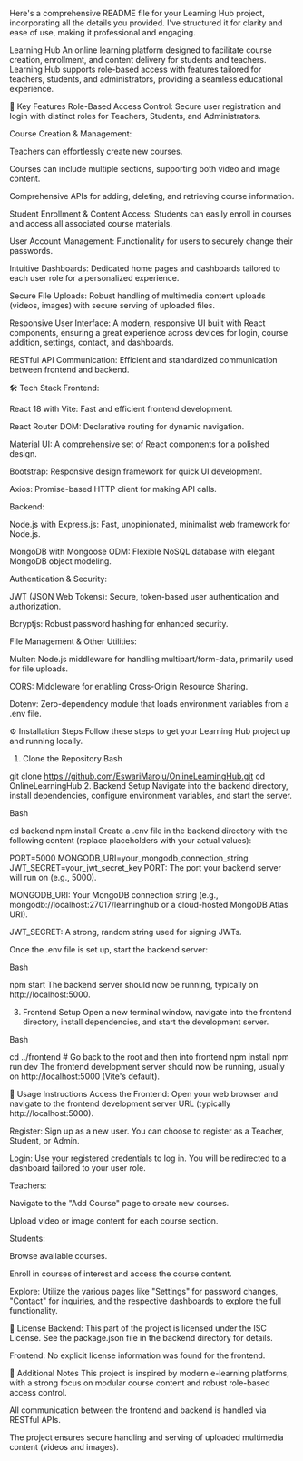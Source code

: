 Here's a comprehensive README file for your Learning Hub project, incorporating all the details you provided. I've structured it for clarity and ease of use, making it professional and engaging.

Learning Hub
An online learning platform designed to facilitate course creation, enrollment, and content delivery for students and teachers. Learning Hub supports role-based access with features tailored for teachers, students, and administrators, providing a seamless educational experience.

🚀 Key Features
Role-Based Access Control: Secure user registration and login with distinct roles for Teachers, Students, and Administrators.

Course Creation & Management:

Teachers can effortlessly create new courses.

Courses can include multiple sections, supporting both video and image content.

Comprehensive APIs for adding, deleting, and retrieving course information.

Student Enrollment & Content Access: Students can easily enroll in courses and access all associated course materials.

User Account Management: Functionality for users to securely change their passwords.

Intuitive Dashboards: Dedicated home pages and dashboards tailored to each user role for a personalized experience.

Secure File Uploads: Robust handling of multimedia content uploads (videos, images) with secure serving of uploaded files.

Responsive User Interface: A modern, responsive UI built with React components, ensuring a great experience across devices for login, course addition, settings, contact, and dashboards.

RESTful API Communication: Efficient and standardized communication between frontend and backend.

🛠️ Tech Stack
Frontend:

React 18 with Vite: Fast and efficient frontend development.

React Router DOM: Declarative routing for dynamic navigation.

Material UI: A comprehensive set of React components for a polished design.

Bootstrap: Responsive design framework for quick UI development.

Axios: Promise-based HTTP client for making API calls.

Backend:

Node.js with Express.js: Fast, unopinionated, minimalist web framework for Node.js.

MongoDB with Mongoose ODM: Flexible NoSQL database with elegant MongoDB object modeling.

Authentication & Security:

JWT (JSON Web Tokens): Secure, token-based user authentication and authorization.

Bcryptjs: Robust password hashing for enhanced security.

File Management & Other Utilities:

Multer: Node.js middleware for handling multipart/form-data, primarily used for file uploads.

CORS: Middleware for enabling Cross-Origin Resource Sharing.

Dotenv: Zero-dependency module that loads environment variables from a .env file.

⚙️ Installation Steps
Follow these steps to get your Learning Hub project up and running locally.

1. Clone the Repository
Bash

git clone https://github.com/EswariMaroju/OnlineLearningHub.git
cd OnlineLearningHub
2. Backend Setup
Navigate into the backend directory, install dependencies, configure environment variables, and start the server.

Bash

cd backend
npm install
Create a .env file in the backend directory with the following content (replace placeholders with your actual values):

PORT=5000
MONGODB_URI=your_mongodb_connection_string
JWT_SECRET=your_jwt_secret_key
PORT: The port your backend server will run on (e.g., 5000).

MONGODB_URI: Your MongoDB connection string (e.g., mongodb://localhost:27017/learninghub or a cloud-hosted MongoDB Atlas URI).

JWT_SECRET: A strong, random string used for signing JWTs.

Once the .env file is set up, start the backend server:

Bash

npm start
The backend server should now be running, typically on http://localhost:5000.

3. Frontend Setup
Open a new terminal window, navigate into the frontend directory, install dependencies, and start the development server.

Bash

cd ../frontend # Go back to the root and then into frontend
npm install
npm run dev
The frontend development server should now be running, usually on http://localhost:5000 (Vite's default).

🚀 Usage Instructions
Access the Frontend: Open your web browser and navigate to the frontend development server URL (typically http://localhost:5000).

Register: Sign up as a new user. You can choose to register as a Teacher, Student, or Admin.

Login: Use your registered credentials to log in. You will be redirected to a dashboard tailored to your user role.

Teachers:

Navigate to the "Add Course" page to create new courses.

Upload video or image content for each course section.

Students:

Browse available courses.

Enroll in courses of interest and access the course content.

Explore: Utilize the various pages like "Settings" for password changes, "Contact" for inquiries, and the respective dashboards to explore the full functionality.

📄 License
Backend: This part of the project is licensed under the ISC License. See the package.json file in the backend directory for details.

Frontend: No explicit license information was found for the frontend.

📝 Additional Notes
This project is inspired by modern e-learning platforms, with a strong focus on modular course content and robust role-based access control.

All communication between the frontend and backend is handled via RESTful APIs.

The project ensures secure handling and serving of uploaded multimedia content (videos and images).
